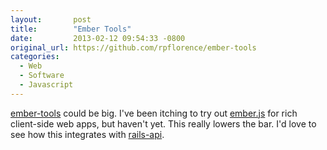 ```yaml
---
layout:       post
title:        "Ember Tools"
date:         2013-02-12 09:54:33 -0800
original_url: https://github.com/rpflorence/ember-tools
categories:
  - Web
  - Software
  - Javascript
---
```


 [ember-tools](https://github.com/rpflorence/ember-tools)  could be big. I've been itching to try out  [ember.js](http://emberjs.com)  for rich client-side web apps, but haven't yet. This really lowers the bar. I'd love to see how this integrates with  [rails-api](https://github.com/rails-api/rails-api).
